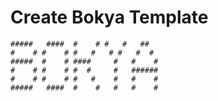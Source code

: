 # Create Bokya Template

    #####   ####  #    # #   #   ##
    #    # #    # #   #   # #   #  #
    #####  #    # ####     #   #    #
    #    # #    # #  #     #   ######
    #    # #    # #   #    #   #    #
    #####   ####  #    #   #   #    #
